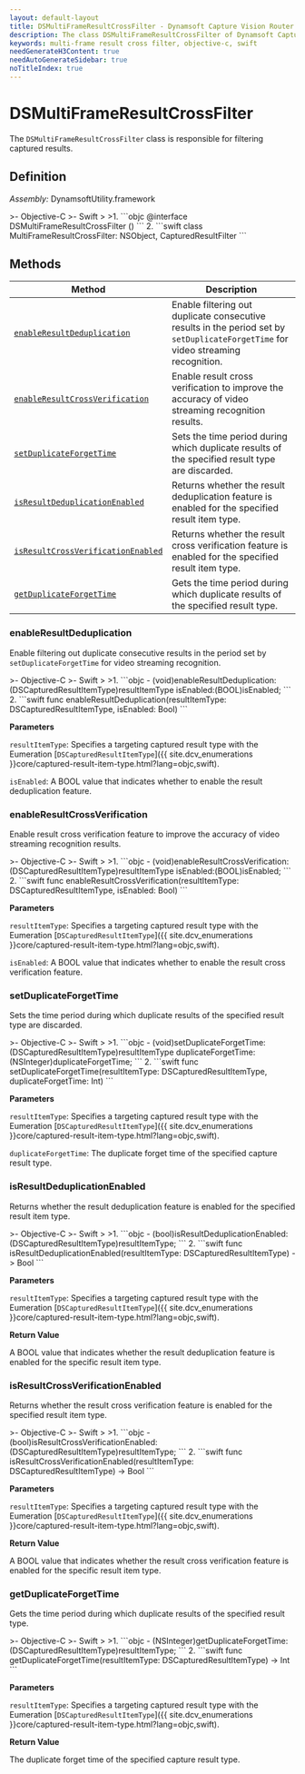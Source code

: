```yaml
---
layout: default-layout
title: DSMultiFrameResultCrossFilter - Dynamsoft Capture Vision Router Module iOS Edition API Reference
description: The class DSMultiFrameResultCrossFilter of Dynamsoft Capture Vision Router Module is responsible for filtering captured results.
keywords: multi-frame result cross filter, objective-c, swift
needGenerateH3Content: true
needAutoGenerateSidebar: true
noTitleIndex: true
---
```


# DSMultiFrameResultCrossFilter

The `DSMultiFrameResultCrossFilter` class is responsible for filtering captured results.

## Definition

*Assembly:* DynamsoftUtility.framework

<div class="sample-code-prefix"></div>
>- Objective-C
>- Swift
>
>1. 
```objc
@interface DSMultiFrameResultCrossFilter ()<CapturedResultFilter>
```
2. 
```swift
class MultiFrameResultCrossFilter: NSObject, CapturedResultFilter
```

## Methods

| Method | Description |
| ------ | ----------- |
| [`enableResultDeduplication`](#enableresultdeduplication) | Enable filtering out duplicate consecutive results in the period set by `setDuplicateForgetTime` for video streaming recognition. |
| [`enableResultCrossVerification`](#enableresultcrossverification) | Enable result cross verification to improve the accuracy of video streaming recognition results. |
| [`setDuplicateForgetTime`](#setduplicateforgettime) | Sets the time period during which duplicate results of the specified result type are discarded. |
| [`isResultDeduplicationEnabled`](#isresultdeduplicationenabled) | Returns whether the result deduplication feature is enabled for the specified result item type. |
| [`isResultCrossVerificationEnabled`](#isresultcrossverificationenabled) | Returns whether the result cross verification feature is enabled for the specified result item type. |
| [`getDuplicateForgetTime`](#getduplicateforgettime) | Gets the time period during which duplicate results of the specified  result type. |

### enableResultDeduplication

Enable filtering out duplicate consecutive results in the period set by `setDuplicateForgetTime` for video streaming recognition.

<div class="sample-code-prefix"></div>
>- Objective-C
>- Swift
>
>1. 
```objc
- (void)enableResultDeduplication:(DSCapturedResultItemType)resultItemType
                        isEnabled:(BOOL)isEnabled;
```
2. 
```swift
func enableResultDeduplication(resultItemType: DSCapturedResultItemType, isEnabled: Bool)
```

**Parameters**

`resultItemType`: Specifies a targeting captured result type with the Eumeration [`DSCapturedResultItemType`]({{ site.dcv_enumerations }}core/captured-result-item-type.html?lang=objc,swift).

`isEnabled`: A BOOL value that indicates whether to enable the result deduplication feature.

### enableResultCrossVerification

Enable result cross verification feature to improve the accuracy of video streaming recognition results.

<div class="sample-code-prefix"></div>
>- Objective-C
>- Swift
>
>1. 
```objc
- (void)enableResultCrossVerification:(DSCapturedResultItemType)resultItemType
                    isEnabled:(BOOL)isEnabled;
```
2. 
```swift
func enableResultCrossVerification(resultItemType: DSCapturedResultItemType, isEnabled: Bool)
```

**Parameters**

`resultItemType`: Specifies a targeting captured result type with the Eumeration [`DSCapturedResultItemType`]({{ site.dcv_enumerations }}core/captured-result-item-type.html?lang=objc,swift).

`isEnabled`: A BOOL value that indicates whether to enable the result cross verification feature.

### setDuplicateForgetTime

Sets the time period during which duplicate results of the specified result type are discarded.

<div class="sample-code-prefix"></div>
>- Objective-C
>- Swift
>
>1. 
```objc
- (void)setDuplicateForgetTime:(DSCapturedResultItemType)resultItemType
            duplicateForgetTime:(NSInteger)duplicateForgetTime;
```
2. 
```swift
func setDuplicateForgetTime(resultItemType: DSCapturedResultItemType, duplicateForgetTime: Int)
```

**Parameters**

`resultItemType`: Specifies a targeting captured result type with the Eumeration [`DSCapturedResultItemType`]({{ site.dcv_enumerations }}core/captured-result-item-type.html?lang=objc,swift).

`duplicateForgetTime`: The duplicate forget time of the specified capture result type.

### isResultDeduplicationEnabled

Returns whether the result deduplication feature is enabled for the specified result item type.

<div class="sample-code-prefix"></div>
>- Objective-C
>- Swift
>
>1. 
```objc
- (bool)isResultDeduplicationEnabled:(DSCapturedResultItemType)resultItemType;
```
2. 
```swift
func isResultDeduplicationEnabled(resultItemType: DSCapturedResultItemType) -> Bool
```

**Parameters**

`resultItemType`: Specifies a targeting captured result type with the Eumeration [`DSCapturedResultItemType`]({{ site.dcv_enumerations }}core/captured-result-item-type.html?lang=objc,swift).

**Return Value**

A BOOL value that indicates whether the result deduplication feature is enabled for the specific result item type.

### isResultCrossVerificationEnabled

Returns whether the result cross verification feature is enabled for the specified result item type.

<div class="sample-code-prefix"></div>
>- Objective-C
>- Swift
>
>1. 
```objc
- (bool)isResultCrossVerificationEnabled:(DSCapturedResultItemType)resultItemType;
```
2. 
```swift
func isResultCrossVerificationEnabled(resultItemType: DSCapturedResultItemType) -> Bool
```

**Parameters**

`resultItemType`: Specifies a targeting captured result type with the Eumeration [`DSCapturedResultItemType`]({{ site.dcv_enumerations }}core/captured-result-item-type.html?lang=objc,swift).

**Return Value**

A BOOL value that indicates whether the result cross verification feature is enabled for the specific result item type.

### getDuplicateForgetTime

Gets the time period during which duplicate results of the specified  result type.

<div class="sample-code-prefix"></div>
>- Objective-C
>- Swift
>
>1. 
```objc
- (NSInteger)getDuplicateForgetTime:(DSCapturedResultItemType)resultItemType;
```
2. 
```swift
func getDuplicateForgetTime(resultItemType: DSCapturedResultItemType) -> Int
```

**Parameters**

`resultItemType`: Specifies a targeting captured result type with the Eumeration [`DSCapturedResultItemType`]({{ site.dcv_enumerations }}core/captured-result-item-type.html?lang=objc,swift).

**Return Value**

The duplicate forget time of the specified capture result type.
